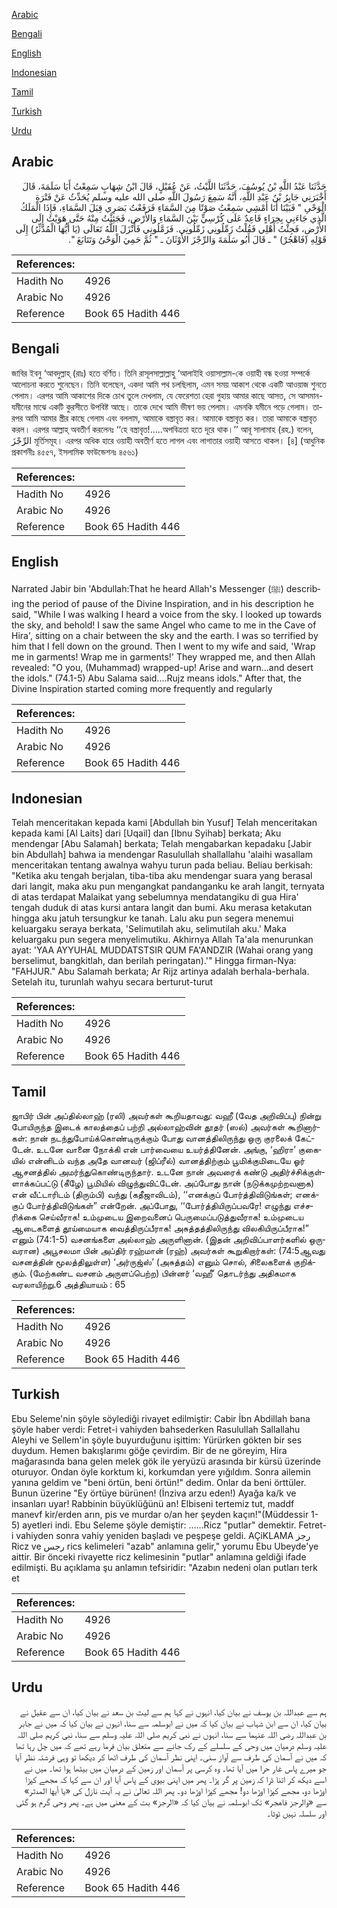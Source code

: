 [Arabic](#arabic)

[Bengali](#bengali)

[English](#english)

[Indonesian](#indonesian)

[Tamil](#tamil)

[Turkish](#turkish)

[Urdu](#urdu)

## Arabic


<div dir="rtl" lang="ar" style={{fontSize:'larger',backgroundColor:'#f8f9fa',padding:20}}>
حَدَّثَنَا عَبْدُ اللَّهِ بْنُ يُوسُفَ، حَدَّثَنَا اللَّيْثُ، عَنْ عُقَيْلٍ، قَالَ ابْنُ شِهَابٍ سَمِعْتُ أَبَا سَلَمَةَ، قَالَ أَخْبَرَنِي جَابِرُ بْنُ عَبْدِ اللَّهِ، أَنَّهُ سَمِعَ رَسُولَ اللَّهِ صلى الله عليه وسلم يُحَدِّثُ عَنْ فَتْرَةِ الْوَحْىِ ‏"‏ فَبَيْنَا أَنَا أَمْشِي سَمِعْتُ صَوْتًا مِنَ السَّمَاءِ فَرَفَعْتُ بَصَرِي قِبَلَ السَّمَاءِ، فَإِذَا الْمَلَكُ الَّذِي جَاءَنِي بِحِرَاءٍ قَاعِدٌ عَلَى كُرْسِيٍّ بَيْنَ السَّمَاءِ وَالأَرْضِ، فَجَئِثْتُ مِنْهُ حَتَّى هَوَيْتُ إِلَى الأَرْضِ، فَجِئْتُ أَهْلِي فَقُلْتُ زَمِّلُونِي زَمِّلُونِي‏.‏ فَزَمَّلُونِي فَأَنْزَلَ اللَّهُ تَعَالَى ‏(‏يَا أَيُّهَا الْمُدَّثِّرُ‏)‏ إِلَى قَوْلِهِ ‏(‏فَاهْجُرْ‏)‏ ‏"‏ ـ قَالَ أَبُو سَلَمَةَ وَالرِّجْزَ الأَوْثَانَ ـ ‏"‏ ثُمَّ حَمِيَ الْوَحْىُ وَتَتَابَعَ ‏"‏‏.‏
</div>
<div style={{backgroundColor:'#f8f9fa',padding:20, marginBottom: 10}}><table> <thead> <tr> <th>References:</th> <th></th> </tr> </thead> <tbody><tr><td>Hadith No</td><td>4926</td></tr><tr><td>Arabic No</td><td>4926</td></tr><tr><td>Reference</td><td>Book 65 Hadith 446</td></tr></tbody></table></div>

## Bengali


<div dir="ltr" lang="bn" style={{fontSize:'larger',backgroundColor:'#f8f9fa',padding:20}}>
জাবির ইবনু ‘আবদুল্লাহ্ (রাঃ) হতে বর্ণিত। তিনি রাসূলসাল্লাল্লাহু ‘আলাইহি ওয়াসাল্লাম-কে ওয়াহী বন্ধ হওয়া সম্পর্কে আলোচনা করতে শুনেছেন। তিনি বলেছেন, একদা আমি পথ চলছিলাম, এমন সময় আকাশ থেকে একটি আওয়াজ শুনতে পেলাম। এরপর আমি আকাশের দিকে চোখ তুলে দেখলাম, যে ফেরেশতা হেরা গুহায় আমার কাছে আসত, সে আসমান-যমীনের মাঝে একটি কুরসীতে উপবিষ্ট আছে। তাকে দেখে আমি ভীষণ ভয় পেলাম। এমনকি যমীনে পড়ে গেলাম। তারপর আমি আমার স্ত্রীর কাছে গেলাম এবং বললাম, আমাকে বস্ত্রাবৃত কর। আমাকে বস্ত্রাবৃত কর। তারা আমাকে বস্ত্রাবৃত করল। এরপর আল্লাহ্ অবতীর্ণ করলেনঃ ‘‘হে বস্ত্রাবৃত!.....অপবিত্রতা হতে দূরে থাক।’’ আবূ সালামাহ (রহ.) বলেন, الرِّجْزَ মূর্তিসমূহ। এরপর অধিক হারে ওয়াহী অবতীর্ণ হতে লাগল এবং লাগাতার ওয়াহী আসতে থাকল। [৪] (আধুনিক প্রকাশনীঃ ৪৫৫৭, ইসলামিক ফাউন্ডেশনঃ ৪৫৬১)
</div>
<div style={{backgroundColor:'#f8f9fa',padding:20, marginBottom: 10}}><table> <thead> <tr> <th>References:</th> <th></th> </tr> </thead> <tbody><tr><td>Hadith No</td><td>4926</td></tr><tr><td>Arabic No</td><td>4926</td></tr><tr><td>Reference</td><td>Book 65 Hadith 446</td></tr></tbody></table></div>

## English


<div dir="ltr" lang="en" style={{fontSize:'larger',backgroundColor:'#f8f9fa',padding:20}}>
Narrated Jabir bin 'Abdullah:That he heard Allah's Messenger (ﷺ) describing the period of pause of the Divine Inspiration, and in his description he said, "While I was walking I heard a voice from the sky. I looked up towards the sky, and behold! I saw the same Angel who came to me in the Cave of Hira', sitting on a chair between the sky and the earth. I was so terrified by him that I fell down on the ground. Then I went to my wife and said, 'Wrap me in garments! Wrap me in garments!' They wrapped me, and then Allah revealed: "O you, (Muhammad) wrapped-up! Arise and warn...and desert the idols." (74.1-5) Abu Salama said....Rujz means idols." After that, the Divine Inspiration started coming more frequently and regularly
</div>
<div style={{backgroundColor:'#f8f9fa',padding:20, marginBottom: 10}}><table> <thead> <tr> <th>References:</th> <th></th> </tr> </thead> <tbody><tr><td>Hadith No</td><td>4926</td></tr><tr><td>Arabic No</td><td>4926</td></tr><tr><td>Reference</td><td>Book 65 Hadith 446</td></tr></tbody></table></div>

## Indonesian


<div dir="ltr" lang="id" style={{fontSize:'larger',backgroundColor:'#f8f9fa',padding:20}}>
Telah menceritakan kepada kami [Abdullah bin Yusuf] Telah menceritakan kepada kami [Al Laits] dari [Uqail] dan [Ibnu Syihab] berkata; Aku mendengar [Abu Salamah] berkata; Telah mengabarkan kepadaku [Jabir bin Abdullah] bahwa ia mendengar Rasulullah shallallahu 'alaihi wasallam menceritakan tentang awalnya wahyu turun pada beliau. Beliau berkisah: "Ketika aku tengah berjalan, tiba-tiba aku mendengar suara yang berasal dari langit, maka aku pun mengangkat pandanganku ke arah langit, ternyata di atas terdapat Malaikat yang sebelumnya mendatangiku di gua Hira' tengah duduk di atas kursi antara langit dan bumi. Aku merasa ketakutan hingga aku jatuh tersungkur ke tanah. Lalu aku pun segera menemui keluargaku seraya berkata, 'Selimutilah aku, selimutilah aku.' Maka keluargaku pun segera menyelimutiku. Akhirnya Allah Ta'ala menurunkan ayat: 'YAA AYYUHAL MUDDATSTSIR QUM FA'ANDZIR (Wahai orang yang berselimut, bangkitlah, dan berilah peringatan).'" Hingga firman-Nya: "FAHJUR." Abu Salamah berkata; Ar Rijz artinya adalah berhala-berhala. Setelah itu, turunlah wahyu secara berturut-turut
</div>
<div style={{backgroundColor:'#f8f9fa',padding:20, marginBottom: 10}}><table> <thead> <tr> <th>References:</th> <th></th> </tr> </thead> <tbody><tr><td>Hadith No</td><td>4926</td></tr><tr><td>Arabic No</td><td>4926</td></tr><tr><td>Reference</td><td>Book 65 Hadith 446</td></tr></tbody></table></div>

## Tamil


<div dir="ltr" lang="ta" style={{fontSize:'larger',backgroundColor:'#f8f9fa',padding:20}}>
ஜாபிர் பின் அப்தில்லாஹ் (ரலி) அவர்கள் கூறியதாவது: வஹீ (வேத அறிவிப்பு) நின்று போயிருந்த இடைக் காலத்தைப் பற்றி அல்லாஹ்வின் தூதர் (ஸல்) அவர்கள் கூறினார்கள்: நான் நடந்துபோய்க்கொண்டிருக்கும் போது வானத்திலிருந்து ஒரு குரலைக் கேட்டேன். உடனே வானை நோக்கி என் பார்வையை உயர்த்தினேன். அங்கு, ‘ஹிரா’ குகையில் என்னிடம் வந்த அதே வானவர் (ஜிப்ரீல்) வானத்திற்கும் பூமிக்குமிடையே ஓர் ஆசனத்தில் அமர்ந்துகொண்டிருந்தார். உடனே நான் அவரைக் கண்டு அதிர்ச்சிக்குள்ளாக்கப்பட்டு (கீழே) பூமியில் விழுந்துவிட்டேன். அப்போது நான் (நடுக்கமுற்றவனாக) என் வீட்டாரிடம் (திரும்பி) வந்து (கதீஜாவிடம்), ‘‘எனக்குப் போர்த்திவிடுங்கள்; எனக்குப் போர்த்திவிடுங்கள்” என்றேன். அப்போது, ‘‘போர்த்தியிருப்பவரே! எழுந்து எச்சரிக்கை செய்வீராக! உம்முடைய இறைவனைப் பெருமைப்படுத்துவீராக! உம்முடைய ஆடைகளைத் தூய்மையாக வைத்திருப்பீராக! அசுத்தத்திலிருந்து விலகியிருப்பீராக!” எனும் (74:1-5) வசனங்களை அல்லாஹ் அருளினான். (இதன் அறிவிப்பாளர்களில் ஒருவரான) அபூசலமா பின் அப்திர் ரஹ்மான் (ரஹ்) அவர்கள் கூறுகிறார்கள்: (74:5ஆவது வசனத்தின் மூலத்திலுள்ள) ‘அர்ருஜ்ஸ்’ (அசுத்தம்) எனும் சொல், சிலைகளைக் குறிக்கும். (மேற்கண்ட வசனம் அருளப்பெற்ற) பின்னர் ‘வஹீ’ தொடர்ந்து அதிகமாக வரலாயிற்று.6 அத்தியாயம் : 65
</div>
<div style={{backgroundColor:'#f8f9fa',padding:20, marginBottom: 10}}><table> <thead> <tr> <th>References:</th> <th></th> </tr> </thead> <tbody><tr><td>Hadith No</td><td>4926</td></tr><tr><td>Arabic No</td><td>4926</td></tr><tr><td>Reference</td><td>Book 65 Hadith 446</td></tr></tbody></table></div>

## Turkish


<div dir="ltr" lang="tr" style={{fontSize:'larger',backgroundColor:'#f8f9fa',padding:20}}>
Ebu Seleme'nin şöyle söylediği rivayet edilmiştir: Cabir İbn Abdillah bana şöyle haber verdi: Fetret-i vahiyden bahsederken Rasulullah Sallallahu Aleyhi ve Sellem'in şöyle buyurduğunu işittim: Yürürken gökten bir ses duydum. Hemen bakışlarımı göğe çevirdim. Bir de ne göreyim, Hira mağarasında bana gelen melek gök ile yeryüzü arasında bir kürsü üzerinde oturuyor. Ondan öyle korktum ki, korkumdan yere yığıldım. Sonra ailemin yanına geldim ve "beni örtün, beni örtün!" dedim. Onlar da beni örttüler. Bunun üzerine "Ey örtüye bürünen! (İnziva arzu eden!) Ayağa ka/k ve insanları uyar! Rabbinin büyüklüğünü an! Elbiseni tertemiz tut, maddf manevf kir/erden arın, pis ve murdar o/an her şeyden kaçın!"(Müddessir 1-5) ayetleri indi. Ebu Seleme şöyle demiştir: ......Ricz "putlar" demektir. Fetret-i vahiyden sonra vahiy yeniden başladı ve peşpeşe geldi. AÇiKLAMA رجز Ricz ve رجس rics kelimeleri "azab" anlamına gelir," yorumu Ebu Ubeyde'ye aittir. Bir önceki rivayette ricz kelimesinin "putlar" anlamına geldiği ifade edilmişti. Bu açıklama şu anlamın tefsiridir: "Azabın nedeni olan putları terk et
</div>
<div style={{backgroundColor:'#f8f9fa',padding:20, marginBottom: 10}}><table> <thead> <tr> <th>References:</th> <th></th> </tr> </thead> <tbody><tr><td>Hadith No</td><td>4926</td></tr><tr><td>Arabic No</td><td>4926</td></tr><tr><td>Reference</td><td>Book 65 Hadith 446</td></tr></tbody></table></div>

## Urdu


<div dir="rtl" lang="ur" style={{fontSize:'larger',backgroundColor:'#f8f9fa',padding:20}}>
ہم سے عبداللہ بن یوسف نے بیان کیا، انہوں نے کہا ہم سے لیث بن سعد نے بیان کیا، ان سے عقیل نے بیان کیا، ان سے ابن شہاب نے بیان کیا کہ میں نے ابوسلمہ سے سنا، انہوں نے بیان کیا کہ میں نے جابر بن عبداللہ رضی اللہ عنہما سے سنا، انہوں نے نبی کریم صلی اللہ علیہ وسلم سے سنا، نبی کریم صلی اللہ علیہ وسلم درمیان میں وحی کے سلسلے کے رک جانے سے متعلق بیان فرما رہے تھے کہ میں چل رہا تھا کہ میں نے آسمان کی طرف سے آواز سنی۔ اپنی نظر آسمان کی طرف اٹھا کر دیکھا تو وہی فرشتہ نظر آیا جو میرے پاس غار حرا میں آیا تھا۔ وہ کرسی پر آسمان اور زمین کے درمیان میں بیٹھا ہوا تھا۔ میں نے اسے دیکھ کر اتنا ڈرا کہ زمین پر گر پڑا۔ پھر میں اپنی بیوی کے پاس آیا اور ان سے کہا کہ مجھے کپڑا اوڑھا دو، مجھے کپڑا اوڑھا دو! مجھے کپڑا اوڑھا دو۔ پھر اللہ تعالیٰ نے یہ آیت نازل کی «يا أيها المدثر‏» سے «والرجز فاهجر‏» تک ابوسلمہ نے بیان کیا کہ «الرجز» بت کے معنی میں ہے۔ پھر وحی گرم ہو گئی اور سلسلہ نہیں ٹوٹا۔
</div>
<div style={{backgroundColor:'#f8f9fa',padding:20, marginBottom: 10}}><table> <thead> <tr> <th>References:</th> <th></th> </tr> </thead> <tbody><tr><td>Hadith No</td><td>4926</td></tr><tr><td>Arabic No</td><td>4926</td></tr><tr><td>Reference</td><td>Book 65 Hadith 446</td></tr></tbody></table></div>